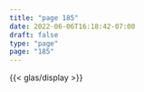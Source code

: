 ```yaml
---
title: "page 185"
date: 2022-06-06T16:18:42-07:00
draft: false
type: "page"
page: "185"
---
```


{{< glas/display >}}
